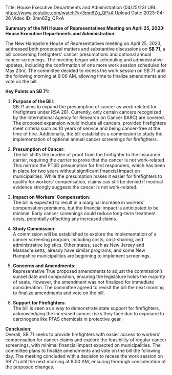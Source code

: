 Title: House Executive Departments and Administration (04/25/23)
URL: https://www.youtube.com/watch?v=3mn6Zg_QPxA
Upload Date: 2023-04-26
Video ID: 3mn6Zg_QPxA

**Summary of the NH House of Representatives Meeting on April 25, 2023: House Executive Departments and Administration**

The New Hampshire House of Representatives meeting on April 25, 2023, addressed both procedural matters and substantive discussions on **SB 71**, a bill concerning firefighters' cancer presumptions and optional annual cancer screenings. The meeting began with scheduling and administrative updates, including the confirmation of one more work session scheduled for May 23rd. The committee decided to recess the work session on SB 71 until the following morning at 9:00 AM, allowing time to finalize amendments and vote on the bill.

**Key Points on SB 71:**

1. **Purpose of the Bill**:  
   SB 71 aims to expand the presumption of cancer as work-related for firefighters under RSA 281. Currently, only certain cancers recognized by the International Agency for Research on Cancer (IARC) are covered. The proposed expansion would include all cancers, provided firefighters meet criteria such as 10 years of service and being cancer-free at the time of hire. Additionally, the bill establishes a commission to study the implementation of optional annual cancer screenings for firefighters.

2. **Presumption of Cancer**:  
   The bill shifts the burden of proof from the firefighter to the insurance carrier, requiring the carrier to prove that the cancer is not work-related. This mirrors the PTSD presumption for first responders, which has been in place for two years without significant financial impact on municipalities. While the presumption makes it easier for firefighters to qualify for workers' compensation, claims can still be denied if medical evidence strongly suggests the cancer is not work-related.

3. **Impact on Workers' Compensation**:  
   The bill is expected to result in a marginal increase in workers' compensation premiums, but the financial impact is anticipated to be minimal. Early cancer screenings could reduce long-term treatment costs, potentially offsetting any increased claims.

4. **Study Commission**:  
   A commission will be established to explore the implementation of a cancer screening program, including costs, cost-sharing, and administrative logistics. Other states, such as New Jersey and Massachusetts, already have similar programs, and some New Hampshire municipalities are beginning to implement screenings.

5. **Concerns and Amendments**:  
   Representative True proposed amendments to adjust the commission’s sunset date and composition, ensuring the legislature holds the majority of seats. However, the amendment was not finalized for immediate consideration. The committee agreed to revisit the bill the next morning to finalize amendments and vote on the bill.

6. **Support for Firefighters**:  
   The bill is seen as a way to demonstrate state support for firefighters, acknowledging the increased cancer risks they face due to exposure to carcinogens like PFAS chemicals in protective gear.

**Conclusion**:  
Overall, SB 71 seeks to provide firefighters with easier access to workers' compensation for cancer claims and explore the feasibility of regular cancer screenings, with minimal financial impact expected on municipalities. The committee plans to finalize amendments and vote on the bill the following day. The meeting concluded with a decision to recess the work session on SB 71 until the next morning at 9:00 AM, ensuring thorough consideration of the proposed changes.